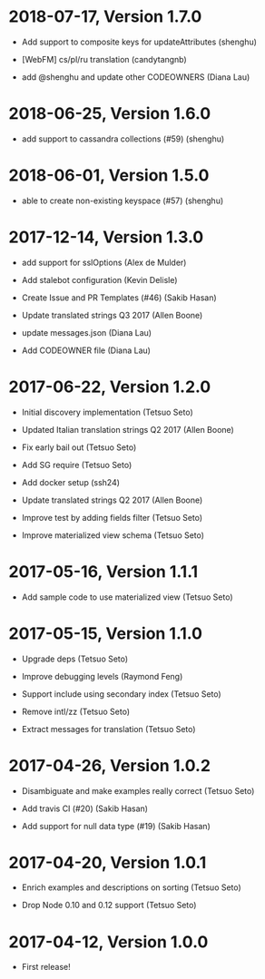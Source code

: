 2018-07-17, Version 1.7.0
=========================

 * Add support to composite keys for updateAttributes (shenghu)

 * [WebFM] cs/pl/ru translation (candytangnb)

 * add @shenghu and update other CODEOWNERS (Diana Lau)


2018-06-25, Version 1.6.0
=========================

 * add support to cassandra collections (#59) (shenghu)


2018-06-01, Version 1.5.0
=========================

 * able to create non-existing keyspace (#57) (shenghu)


2017-12-14, Version 1.3.0
=========================

 * add support for sslOptions (Alex de Mulder)

 * Add stalebot configuration (Kevin Delisle)

 * Create Issue and PR Templates (#46) (Sakib Hasan)

 * Update translated strings Q3 2017 (Allen Boone)

 * update messages.json (Diana Lau)

 * Add CODEOWNER file (Diana Lau)


2017-06-22, Version 1.2.0
=========================

 * Initial discovery implementation (Tetsuo Seto)

 * Updated Italian translation strings Q2 2017 (Allen Boone)

 * Fix early bail out (Tetsuo Seto)

 * Add SG require (Tetsuo Seto)

 * Add docker setup (ssh24)

 * Update translated strings Q2 2017 (Allen Boone)

 * Improve test by adding fields filter (Tetsuo Seto)

 * Improve materialized view schema (Tetsuo Seto)


2017-05-16, Version 1.1.1
=========================

 * Add sample code to use materialized view (Tetsuo Seto)


2017-05-15, Version 1.1.0
=========================

 * Upgrade deps (Tetsuo Seto)

 * Improve debugging levels (Raymond Feng)

 * Support include using secondary index (Tetsuo Seto)

 * Remove intl/zz (Tetsuo Seto)

 * Extract messages for translation (Tetsuo Seto)


2017-04-26, Version 1.0.2
=========================

 * Disambiguate and make examples really correct (Tetsuo Seto)

 * Add travis CI (#20) (Sakib Hasan)

 * Add support for null data type (#19) (Sakib Hasan)


2017-04-20, Version 1.0.1
=========================

 * Enrich examples and descriptions on sorting (Tetsuo Seto)

 * Drop Node 0.10 and 0.12 support (Tetsuo Seto)


2017-04-12, Version 1.0.0
=========================

 * First release!
